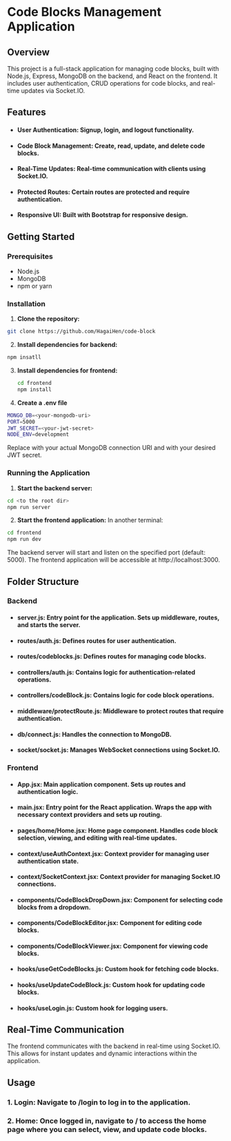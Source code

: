 # Code Blocks Management Application

## Overview

This project is a full-stack application for managing code blocks, built with Node.js, Express, MongoDB on the backend, and React on the frontend. It includes user authentication, CRUD operations for code blocks, and real-time updates via Socket.IO.

## Features

- #### **User Authentication**: Signup, login, and logout functionality.
- #### **Code Block Management**: Create, read, update, and delete code blocks.
- #### **Real-Time Updates**: Real-time communication with clients using Socket.IO.
- #### **Protected Routes**: Certain routes are protected and require authentication.
- #### **Responsive UI**: Built with Bootstrap for responsive design.

## Getting Started

### Prerequisites

- Node.js
- MongoDB
- npm or yarn

### Installation

1. **Clone the repository:**
```bash
git clone https://github.com/HagaiHen/code-block
```

2. **Install dependencies for backend:**
```bash
npm insatll
```

3. **Install dependencies for frontend:**
   ```bash
   cd frontend
   npm install
   ```
4. **Create a .env file**
```bash
MONGO_DB=<your-mongodb-uri>
PORT=5000
JWT_SECRET=<your-jwt-secret>
NODE_ENV=development
```
Replace **<your-mongodb-uri>** with your actual MongoDB connection URI and **<your-jwt-secret>** with your desired JWT secret.

### Running the Application
1. **Start the backend server:**
```bash
cd <to the root dir>
npm run server
```
2. **Start the frontend application:**
In another terminal:
```bash
cd frontend
npm run dev
```
The backend server will start and listen on the specified port (default: 5000). The frontend application will be accessible at http://localhost:3000.

## Folder Structure
### Backend
- #### server.js: Entry point for the application. Sets up middleware, routes, and starts the server.
- #### routes/auth.js: Defines routes for user authentication.
- #### routes/codeblocks.js: Defines routes for managing code blocks.
- #### controllers/auth.js: Contains logic for authentication-related operations.
- #### controllers/codeBlock.js: Contains logic for code block operations.
- #### middleware/protectRoute.js: Middleware to protect routes that require authentication.
- #### db/connect.js: Handles the connection to MongoDB.
- #### socket/socket.js: Manages WebSocket connections using Socket.IO.
### Frontend
- #### App.jsx: Main application component. Sets up routes and authentication logic.
- #### main.jsx: Entry point for the React application. Wraps the app with necessary context providers and sets up routing.
- #### pages/home/Home.jsx: Home page component. Handles code block selection, viewing, and editing with real-time updates.
- #### context/useAuthContext.jsx: Context provider for managing user authentication state.
- #### context/SocketContext.jsx: Context provider for managing Socket.IO connections.
- #### components/CodeBlockDropDown.jsx: Component for selecting code blocks from a dropdown.
- #### components/CodeBlockEditor.jsx: Component for editing code blocks.
- #### components/CodeBlockViewer.jsx: Component for viewing code blocks.
- #### hooks/useGetCodeBlocks.js: Custom hook for fetching code blocks.
- #### hooks/useUpdateCodeBlock.js: Custom hook for updating code blocks.
- #### hooks/useLogin.js: Custom hook for logging users.

## Real-Time Communication
The frontend communicates with the backend in real-time using Socket.IO. This allows for instant updates and dynamic interactions within the application.

## Usage
### 1. Login: Navigate to /login to log in to the application.
### 2. Home: Once logged in, navigate to / to access the home page where you can select, view, and update code blocks.
